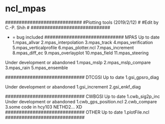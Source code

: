 # ncl_mpas
############################
#Plotting tools (2019/2/12) #
#Edit by C.-P. Shih         #
#############################
* = bug included
#############################
MPAS
Up to date
1.mpas_allvar
2.mpas_interpolation
3.mpas_track
4.mpas_verification
5.mpas_verticalprofile
6.mpas_plotter.ncl
7.mpas_increment
8.mpas_diff_ec
9.mpas_overlayplot
10.mpas_field
11.mpas_steering

Under development or abandoned
1.mpas_mslp
2.mpas_mslp_compare
3.mpas_rain
5.mpas_ensemble

#############################
DTCGSI
Up to date
1.gsi_gpsro_diag

Under development or abandoned
1.gsi_increment
2.gsi_enkf_diag

#############################
CWBGSI
Up to date
1.cwb_sig2p_inc
Under development or abandoned
1.cwb_gps_position.ncl
2.cwb_compare
3.some code in hcy103 NETHD2... XD
#############################
OTHER
Up to date
1.plotFile.ncl
#############################

